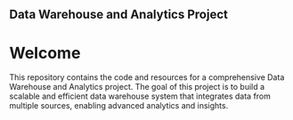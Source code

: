 ## Data Warehouse and Analytics Project

# Welcome

This repository contains the code and resources for a comprehensive Data Warehouse and Analytics project. The goal of this project is to build a scalable and efficient data warehouse system that integrates data from multiple sources, enabling advanced analytics and insights.
